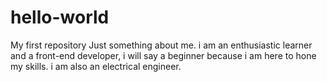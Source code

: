 # hello-world
My first repository
Just something about me.
i am an enthusiastic learner and a front-end developer,  i will  say a beginner because i  am here to hone my skills.
i  am also an electrical  engineer. 
